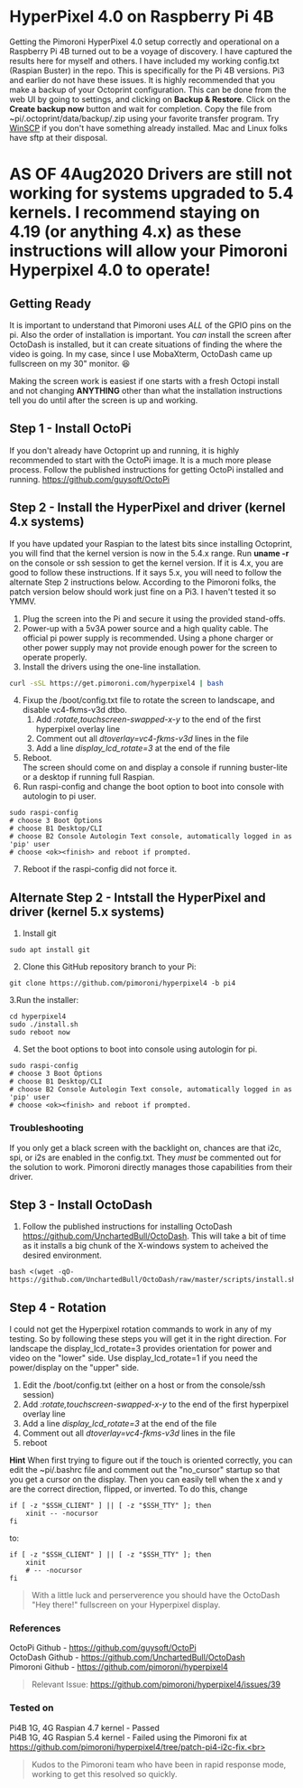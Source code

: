 # HyperPixel 4.0 on Raspberry Pi 4B
Getting the Pimoroni HyperPixel 4.0 setup correctly and operational on a Raspberry Pi 4B turned out to be a voyage of discovery. I have captured the results here for myself and others. I have included my working config.txt (Raspian Buster) in the repo. This is specifically for the Pi 4B versions. Pi3 and earlier do not have these issues. It is highly recommended that you make a backup of your Octoprint configuration. This can be done from the web UI by going to settings, and clicking on **Backup & Restore**. Click on the **Create backup now** button and wait for completion. Copy the file from ~pi/.octoprint/data/backup/<backupfilename>.zip using your favorite transfer program. Try [WinSCP](https://winscp.net/) if you don't have something already installed. Mac and Linux folks have sftp at their disposal.
   
# AS OF 4Aug2020 Drivers are still not working for systems upgraded to 5.4 kernels. I recommend staying on 4.19 (or anything 4.x) as these instructions will allow your Pimoroni Hyperpixel 4.0 to operate!

## Getting Ready
It is important to understand that Pimoroni uses *ALL* of the GPIO pins on the pi. Also the order of installation is important. You *can* install the screen after OctoDash is installed, but it can create situations of finding the where the video is going. In my case, since I use MobaXterm, OctoDash came up fullscreen on my 30" monitor. :satisfied:

Making the screen work is easiest if one starts with a fresh Octopi install and not changing **ANYTHING** other than what the installation instructions tell you do until after the screen is up and working.

## Step 1 - Install OctoPi
If you don't already have Octoprint up and running, it is highly recommended to start with the OctoPi image. It is a much more please process.
Follow the published instructions for getting OctoPi installed and running. https://github.com/guysoft/OctoPi

## Step 2 - Install the HyperPixel and driver (kernel 4.x systems) 
If you have updated your Raspian to the latest bits since installing Octoprint, you will find that the kernel version is now in the 5.4.x range. Run **uname -r** on the console or ssh session to get the kernel version. If it is 4.x, you are good to follow these instructions. If it says 5.x, you will need to follow the alternate Step 2 instructions below. According to the Pimoroni folks, the patch version below should work just fine on a Pi3. I haven't tested it so YMMV. 

1. Plug the screen into the Pi and secure it using the provided stand-offs.
2. Power-up with a 5v3A power source and a high quality cable. The official pi power supply is recommended. Using a phone charger or other power supply may not provide enough power for the screen to operate properly.
3. Install the drivers using the one-line installation.<br>
```bash
curl -sSL https://get.pimoroni.com/hyperpixel4 | bash

```
4. Fixup the /boot/config.txt file to rotate the screen to landscape, and disable vc4-fkms-v3d dtbo.
   1. Add *:rotate,touchscreen-swapped-x-y* to the end of the first hyperpixel overlay line
   2. Comment out all *dtoverlay=vc4-fkms-v3d* lines in the file
   3. Add a line *display_lcd_rotate=3* at the end of the file
5. Reboot. <br>The screen should come on and display a console if running buster-lite or a desktop if running full Raspian.
6. Run raspi-config and change the boot option to boot into console with autologin to pi user.
```
sudo raspi-config
# choose 3 Boot Options
# choose B1 Desktop/CLI
# choose B2 Console Autologin Text console, automatically logged in as 'pip' user
# choose <ok><finish> and reboot if prompted.  
```
7. Reboot if the raspi-config did not force it.

## Alternate Step 2 - Intstall the HyperPixel and driver (kernel 5.x systems)
1. Install git
```
sudo apt install git
```
2. Clone this GitHub repository branch to your Pi:
```
git clone https://github.com/pimoroni/hyperpixel4 -b pi4
```
3.Run the installer:
```
cd hyperpixel4
sudo ./install.sh
sudo reboot now
```

4. Set the boot options to boot into console using autologin for pi.
```
sudo raspi-config
# choose 3 Boot Options
# choose B1 Desktop/CLI
# choose B2 Console Autologin Text console, automatically logged in as 'pip' user
# choose <ok><finish> and reboot if prompted.  
```

### Troubleshooting
If you only get a black screen with the backlight on, chances are that i2c, spi, or i2s are enabled in the config.txt. They *must* be commented out for the solution to work. Pimoroni directly manages those capabilities from their driver.

## Step 3 - Install OctoDash
1. Follow the published instructions for installing OctoDash<br>https://github.com/UnchartedBull/OctoDash. This will take a bit of time as it installs a big chunk of the X-windows system to acheived the desired environment. 
```
bash <(wget -qO- https://github.com/UnchartedBull/OctoDash/raw/master/scripts/install.sh)
```

## Step 4 - Rotation
I could not get the Hyperpixel rotation commands to work in any of my testing. So by following these steps you will get it in the right direction. For landscape the display_lcd_rotate=3 provides orientation for power and video on the "lower" side. Use display_lcd_rotate=1 if you need the power/display on the "upper" side.
1. Edit the /boot/config.txt (either on a host or from the console/ssh session)
2. Add *:rotate,touchscreen-swapped-x-y* to the end of the first hyperpixel overlay line
3. Add a line *display_lcd_rotate=3* at the end of the file
4. Comment out all *dtoverlay=vc4-fkms-v3d* lines in the file
5. reboot

**Hint** When first trying to figure out if the touch is oriented correctly, you can edit the ~pi/.bashrc file and comment out the "no_cursor" startup so that you get a cursor on the display. Then you can easily tell when the x and y are the correct direction, flipped, or inverted. To do this, change
```
if [ -z "$SSH_CLIENT" ] || [ -z "$SSH_TTY" ]; then
    xinit -- -nocursor
fi

```
to:
```
if [ -z "$SSH_CLIENT" ] || [ -z "$SSH_TTY" ]; then
    xinit
    # -- -nocursor
fi
```
>
> With a little luck and perserverence you should have the OctoDash "Hey there!" fullscreen on your Hyperpixel display.
>

### References

OctoPi Github - https://github.com/guysoft/OctoPi<br>
OctoDash Github - https://github.com/UnchartedBull/OctoDash<br>
Pimoroni Github - https://github.com/pimoroni/hyperpixel4<br>
> Relevant Issue: https://github.com/pimoroni/hyperpixel4/issues/39


### Tested on
Pi4B 1G, 4G Raspian 4.7 kernel - Passed<br>
Pi4B 1G, 4G Raspian 5.4 kernel - Failed using the Pimoroni fix at  https://github.com/pimoroni/hyperpixel4/tree/patch-pi4-i2c-fix.<br>

> Kudos to the Pimoroni team who have been in rapid response mode, working to get this resolved so quickly.
